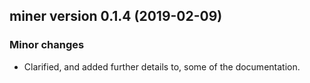 ## miner version 0.1.4 (2019-02-09)

### Minor changes

- Clarified, and added further details to, some of the documentation.
